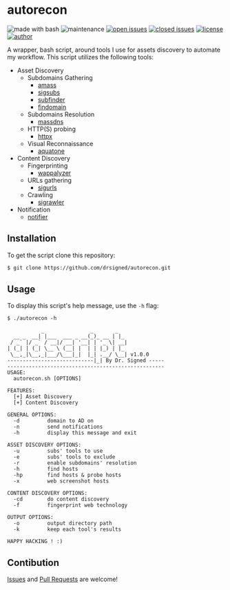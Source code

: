 # autorecon

![made with bash](https://img.shields.io/badge/made%20with-Bash-0040ff.svg) ![maintenance](https://img.shields.io/badge/maintained%3F-yes-0040ff.svg) [![open issues](https://img.shields.io/github/issues-raw/drsigned/autorecon.svg?style=flat&color=0040ff)](https://github.com/drsigned/autorecon/issues?q=is:issue+is:open) [![closed issues](https://img.shields.io/github/issues-closed-raw/drsigned/autorecon.svg?style=flat&color=0040ff)](https://github.com/drsigned/autorecon/issues?q=is:issue+is:closed) [![license](https://img.shields.io/badge/license-MIT-gray.svg?colorB=0040FF)](https://github.com/drsigned/autorecon/blob/master/LICENSE) [![author](https://img.shields.io/badge/twitter-@drsigned-0040ff.svg)](https://twitter.com/drsigned)

A wrapper, bash script, around tools I use for assets discovery to automate my workflow. This script utilizes the following tools:

* Asset Discovery
    * Subdomains Gathering
        * [amass](https://github.com/OWASP/Amass)
        * [sigsubs](https://github.com/drsigned/sigsubs)
        * [subfinder](https://github.com/projectdiscovery/subfinder)
        * [findomain]()
    * Subdomains Resolution
        * [massdns](https://github.com/blechschmidt/massdns)
    * HTTP(S) probing
        * [httpx](https://github.com/projectdiscovery/httpx)
    * Visual Reconnaissance
        * [aquatone](https://github.com/michenriksen/aquatone)
* Content Discovery
    * Fingerprinting
        * [wappalyzer]()
    * URLs gathering
        * [sigurls](https://github.com/drsigned/sigurls)
    * Crawling
        * [sigrawler](https://github.com/drsigned/sigrawler)
* Notification
    * [notifier](https://github.com/drsigned/notifier)

## Installation

To get the script clone this repository:

```bash
$ git clone https://github.com/drsigned/autorecon.git
```

## Usage

To display this script's help message, use the `-h` flag:

```
$ ./autorecon -h

           _               _       _   
  __ _  __| |___  ___ _ __(_)_ __ | |_ 
 / _` |/ _` / __|/ __| '__| | '_ \| __|
| (_| | (_| \__ \ (__| |  | | |_) | |_ 
 \__,_|\__,_|___/\___|_|  |_| .__/ \__| v1.0.0 
----------------------------|_| By Dr. Signed -----
---------------------------------------------------
USAGE:
  autorecon.sh [OPTIONS]

FEATURES:
  [+] Asset Discovery
  [+] Content Discovery

GENERAL OPTIONS:
  -d 		 domain to AD on
  -n 		 send notifications
  -h 		 display this message and exit

ASSET DISCOVERY OPTIONS:
  -u 		 subs' tools to use
  -e 		 subs' tools to exclude
  -r 		 enable subdomains' resolution
  -h 		 find hosts
  -hp 		 find hosts & probe hosts
  -x 		 web screenshot hosts

CONTENT DISCOVERY OPTIONS:
  -cd 		 do content discovery
  -f 		 fingerprint web technology

OUTPUT OPTIONS:
  -o 		 output directory path
  -k 		 keep each tool's results

HAPPY HACKING ! :)

```

## Contibution

[Issues](https://github.com/drsigned/autorecon/issues) and [Pull Requests](https://github.com/drsigned/autorecon/pulls) are welcome!